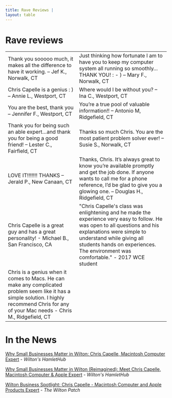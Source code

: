 ```yaml
---
title: Rave Reviews |
layout: table
---
```


# Rave reviews

|   |    |
|--------|--------------------|
| Thank you sooooo much, it makes all the difference to have it working. – Jef K., Norwalk, CT | Just thinking how fortunate I am to have you to keep my computer system all running so smoothly… THANK YOU! : - ) – Mary F., Norwalk, CT |
| Chris Capelle is a genius : ) – Annie L., Westport, CT | Where would I be without you? – Ina C., Westport, CT |
| You are the best, thank you – Jennifer F., Westport, CT | You’re a true pool of valuable information!! – Antonio M, Ridgefield, CT |
| Thank you for being such an able expert…and thank you for being a good friend! – Lester C., Fairfield, CT | Thanks so much Chris. You are the most patient problem solver ever! – Susie S., Norwalk, CT |
| LOVE IT!!!!!!! THANKS – Jerald P., New Canaan, CT | Thanks, Chris. It’s always great to know you’re available promptly and get the job done. If anyone wants to call me for a phone reference, I’d be glad to give you a glowing one. – Douglas H., Ridgefield, CT |
| Chris Capelle is a great guy and has a great personality! - Michael B., San Francisco, CA | "Chris Capelle's class was enlightening and he made the experience very easy to follow.  He was open to all questions and his explanations were simple to understand while giving all students hands on experiences.  The environment was comfortable." - 2017 WCE student |
| Chris is a genius when it comes to Macs. He can make any complicated problem seem like it has a simple solution. I highly recommend Chris for any of your Mac needs - Chris M., Ridgefield, CT |

# In the News

<a href="https://news.hamlethub.com/wilton/places/49650-why-small-businesses-matter-in-wilton-chris-capelle-macintosh-computer-expert">Why Small Businesses Matter in Wilton: Chris Capelle, Macintosh Computer Expert</a> - *Wilton's HamletHub*

<a href="https://news.hamlethub.com/wilton/neighbors/50748-why-small-businesses-matter-in-wilton-reimagined-chris-capelle-macintosh-computer-apple-expert">Why Small Businesses Matter in Wilton (Reimagined): Meet Chris Capelle, Macintosh Computer & Apple Expert</a> - *Wilton's HamletHub*

<a href="https://patch.com/connecticut/wilton/wilton-business-spotlight-chris-capelle--macintosh-computer-and-apple-products-expert">Wilton Business Spotlight: Chris Capelle - Macintosh Computer and Apple Products Expert</a> - *The Wilton Patch*
